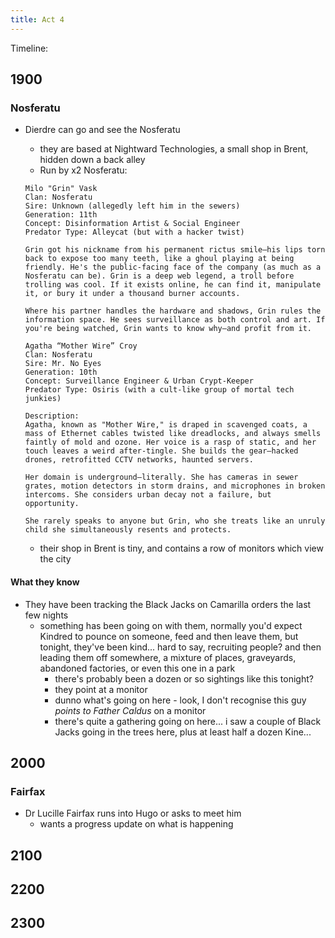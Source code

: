 ```yaml
---
title: Act 4
---
```


Timeline:

## 1900

### Nosferatu

- Dierdre can go and see the Nosferatu
  - they are based at Nightward Technologies, a small shop in Brent, hidden down a back alley
  - Run by x2 Nosferatu:

  ```character
  Milo "Grin" Vask
  Clan: Nosferatu
  Sire: Unknown (allegedly left him in the sewers)
  Generation: 11th
  Concept: Disinformation Artist & Social Engineer
  Predator Type: Alleycat (but with a hacker twist)

  Grin got his nickname from his permanent rictus smile—his lips torn back to expose too many teeth, like a ghoul playing at being friendly. He's the public-facing face of the company (as much as a Nosferatu can be). Grin is a deep web legend, a troll before trolling was cool. If it exists online, he can find it, manipulate it, or bury it under a thousand burner accounts.

  Where his partner handles the hardware and shadows, Grin rules the information space. He sees surveillance as both control and art. If you're being watched, Grin wants to know why—and profit from it.

  Agatha “Mother Wire” Croy
  Clan: Nosferatu
  Sire: Mr. No Eyes
  Generation: 10th
  Concept: Surveillance Engineer & Urban Crypt-Keeper
  Predator Type: Osiris (with a cult-like group of mortal tech junkies)

  Description:
  Agatha, known as "Mother Wire," is draped in scavenged coats, a mass of Ethernet cables twisted like dreadlocks, and always smells faintly of mold and ozone. Her voice is a rasp of static, and her touch leaves a weird after-tingle. She builds the gear—hacked drones, retrofitted CCTV networks, haunted servers.

  Her domain is underground—literally. She has cameras in sewer grates, motion detectors in storm drains, and microphones in broken intercoms. She considers urban decay not a failure, but opportunity.

  She rarely speaks to anyone but Grin, who she treats like an unruly child she simultaneously resents and protects.
  ```

  - their shop in Brent is tiny, and contains a row of monitors which view the city

#### What they know

- They have been tracking the Black Jacks on Camarilla orders the last few nights
  - something has been going on with them, normally you'd expect Kindred to pounce on someone, feed and then leave them, but tonight, they've been kind... hard to say, recruiting people? and then leading them off somewhere, a mixture of places, graveyards, abandoned factories, or even this one in a park
    - there's probably been a dozen or so sightings like this tonight?
    - they point at a monitor
    - dunno what's going on here - look, I don't recognise this guy *points to Father Caldus* on a monitor
    - there's quite a gathering going on here... i saw a couple of Black Jacks going in the trees here, plus at least half a dozen Kine...

## 2000

### Fairfax

- Dr Lucille Fairfax runs into Hugo or asks to meet him
  - wants a progress update on what is happening

## 2100

## 2200

## 2300
